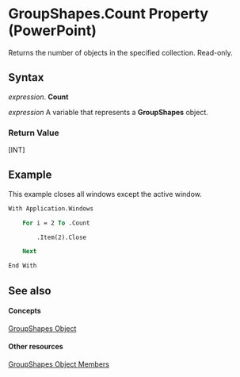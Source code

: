 
# GroupShapes.Count Property (PowerPoint)

Returns the number of objects in the specified collection. Read-only.


## Syntax

 _expression_. **Count**

 _expression_ A variable that represents a **GroupShapes** object.


### Return Value

[INT]


## Example

This example closes all windows except the active window.


```vb
With Application.Windows

    For i = 2 To .Count

        .Item(2).Close

    Next

End With
```


## See also


#### Concepts


[GroupShapes Object](db5eee43-c8bf-1d45-3075-8d9ceea2ae38.md)
#### Other resources


[GroupShapes Object Members](37fdff73-a79c-0c65-0d25-1c558895ca6d.md)
